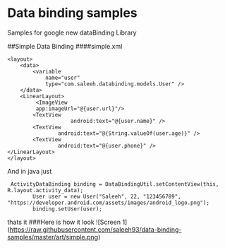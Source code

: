 # Data binding samples
Samples for google new dataBinding Library

##Simple Data Binding
####simple.xml
```
<layout>
    <data>
        <variable
            name="user"
            type="com.saleeh.databinding.models.User" />
    </data>
    <LinearLayout>
         <ImageView
         app:imageUrl="@{user.url}"/>
        <TextView
                    android:text="@{user.name}" />
        <TextView
                android:text="@{String.valueOf(user.age)}" />
        <TextView
                android:text="@{user.phone}" />
</LinearLayout>
</layout>
```
And in java just
```
 ActivityDataBinding binding = DataBindingUtil.setContentView(this, R.layout.activity_data);
        User user = new User("Saleeh", 22, "123456789", "https://developer.android.com/assets/images/android_logo.png");
        binding.setUser(user);
```
thats it
###Here is how it look
![Screen 1] (https://raw.githubusercontent.com/saleeh93/data-binding-samples/master/art/simple.png)


